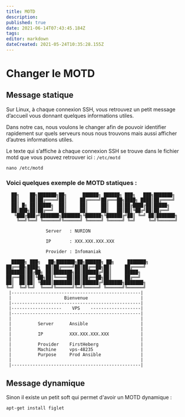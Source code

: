 ```yaml
---
title: MOTD
description: 
published: true
date: 2021-06-14T07:43:45.184Z
tags: 
editor: markdown
dateCreated: 2021-05-24T10:35:28.155Z
---
```


# Changer le MOTD

## Message statique

Sur Linux, à chaque connexion SSH, vous retrouvez un petit message d’accueil vous donnant quelques informations utiles.

Dans notre cas, nous voulons le changer afin de pouvoir identifier rapidement sur quels serveurs nous nous trouvons mais aussi afficher d’autres informations utiles.

Le texte qui s’affiche à chaque connexion SSH se trouve dans le fichier motd que vous pouvez retrouver ici : `/etc/motd`

```plaintext
nano /etc/motd
```

### Voici quelques exemple de MOTD statiques :

```plaintext
  ██╗    ██╗███████╗██╗      ██████╗ ██████╗ ███╗   ███╗███████╗
  ██║    ██║██╔════╝██║     ██╔════╝██╔═══██╗████╗ ████║██╔════╝
  ██║ █╗ ██║█████╗  ██║     ██║     ██║   ██║██╔████╔██║█████╗
  ██║███╗██║██╔══╝  ██║     ██║     ██║   ██║██║╚██╔╝██║██╔══╝
   ╚███╔███╔╝███████╗███████╗╚██████╗╚██████╔╝██║ ╚═╝ ██║███████╗
    ╚══╝╚══╝ ╚══════╝╚══════╝ ╚═════╝ ╚═════╝ ╚═╝     ╚═╝╚══════╝

               Server   : NURION

               IP       : XXX.XXX.XXX.XXX

               Provider : Infomaniak
```

```plaintext
  █████╗ ███╗   ██╗███████╗██╗██████╗ ██╗     ███████╗
██╔══██╗████╗  ██║██╔════╝██║██╔══██╗██║     ██╔════╝
███████║██╔██╗ ██║███████╗██║██████╔╝██║     █████╗  
██╔══██║██║╚██╗██║╚════██║██║██╔══██╗██║     ██╔══╝  
██║  ██║██║ ╚████║███████║██║██████╔╝███████╗███████╗
╚═╝  ╚═╝╚═╝  ╚═══╝╚══════╝╚═╝╚═════╝ ╚══════╝╚══════╝
 |-------------------------------------------------|
 |                    Bienvenue                    |
 |-------------------------------------------------|
 |-------------------    VPS    -------------------|
 |-------------------------------------------------|
 |                                                 |
 |          Server      Ansible                    |
 |                                                 |
 |          IP          XXX.XXX.XXX.XXX            |
 |                                                 |
 |          Provider    FirstHeberg                |
 |          Machine     vps-48235                  |
 |          Purpose     Prod Ansible               |
 |                                                 |
 |-------------------------------------------------|
```

## Message dynamique

Sinon il existe un petit soft qui permet d'avoir un MOTD dynamique :

```plaintext
apt-get install figlet
```